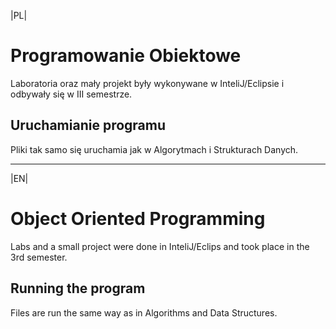 |PL|

# Programowanie Obiektowe

Laboratoria oraz mały projekt były wykonywane w InteliJ/Eclipsie i odbywały się w III semestrze.

## Uruchamianie programu

Pliki tak samo się uruchamia jak w Algorytmach i Strukturach Danych.

---

|EN|

# Object Oriented Programming

Labs and a small project were done in InteliJ/Eclips and took place in the 3rd semester.

## Running the program

Files are run the same way as in Algorithms and Data Structures.
